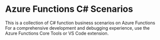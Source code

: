 # Azure Functions C# Scenarios

This is a collection of C# function business scenarios on Azure Functions For a comprehensive development and debugging experience, use the Azure Functions Core Tools or VS Code extension.